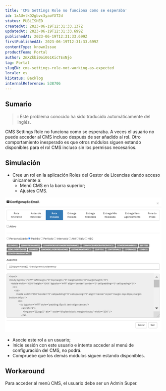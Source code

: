 ```yaml
---
title: 'CMS Settings Role no funciona como se esperaba'
id: 1xAUvtkD2gbvc3yaoYXT2d
status: PUBLISHED
createdAt: 2023-06-19T12:31:33.137Z
updatedAt: 2023-06-19T12:31:33.699Z
publishedAt: 2023-06-19T12:31:33.699Z
firstPublishedAt: 2023-06-19T12:31:33.699Z
contentType: knownIssue
productTeam: Portal
author: 2mXZkbi0oi061KicTExNjo
tag: Portal
slugEN: cms-settings-role-not-working-as-expected
locale: es
kiStatus: Backlog
internalReference: 538706
---
```


## Sumario

>ℹ️ Este problema conocido ha sido traducido automáticamente del inglés.


CMS Settings Role no funciona como se esperaba. A veces el usuario no puede acceder al CMS incluso después de ser añadido al rol.
Otro comportamiento inesperado es que otros módulos siguen estando disponibles para el rol CMS incluso sin los permisos necesarios.


##

## Simulación



- Cree un rol en la aplicación Roles del Gestor de Licencias dando acceso únicamente a:
  - Menú CMS en la barra superior;
  - Ajustes CMS.

 ![](https://raw.githubusercontent.com/vtexdocs/help-center-content/refs/heads/main/_1.png)


- Asocie este rol a un usuario;
- Inicie sesión con este usuario e intente acceder al menú de configuración del CMS, no podrá.
- Compruebe que los demás módulos siguen estando disponibles.



## Workaround


Para acceder al menú CMS, el usuario debe ser un Admin Super.





